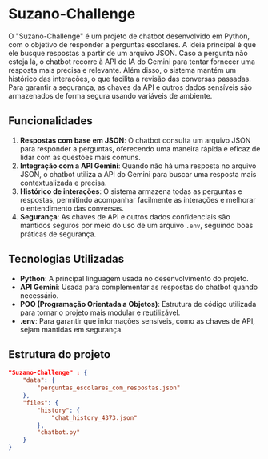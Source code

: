 # Suzano-Challenge

O "Suzano-Challenge" é um projeto de chatbot desenvolvido em Python, com o objetivo de responder a perguntas escolares. A ideia principal é que ele busque respostas a partir de um arquivo JSON. Caso a pergunta não esteja lá, o chatbot recorre à API de IA do Gemini para tentar fornecer uma resposta mais precisa e relevante. Além disso, o sistema mantém um histórico das interações, o que facilita a revisão das conversas passadas. Para garantir a segurança, as chaves da API e outros dados sensíveis são armazenados de forma segura usando variáveis de ambiente.

## Funcionalidades

1. **Respostas com base em JSON**: O chatbot consulta um arquivo JSON para responder a perguntas, oferecendo uma maneira rápida e eficaz de lidar com as questões mais comuns.
2. **Integração com a API Gemini**: Quando não há uma resposta no arquivo JSON, o chatbot utiliza a API do Gemini para buscar uma resposta mais contextualizada e precisa.
3. **Histórico de interações**: O sistema armazena todas as perguntas e respostas, permitindo acompanhar facilmente as interações e melhorar o entendimento das conversas.
4. **Segurança**: As chaves de API e outros dados confidenciais são mantidos seguros por meio do uso de um arquivo `.env`, seguindo boas práticas de segurança.

## Tecnologias Utilizadas

- **Python**: A principal linguagem usada no desenvolvimento do projeto.
- **API Gemini**: Usada para complementar as respostas do chatbot quando necessário.
- **POO (Programação Orientada a Objetos)**: Estrutura de código utilizada para tornar o projeto mais modular e reutilizável.
- **.env**: Para garantir que informações sensíveis, como as chaves de API, sejam mantidas em segurança.

## Estrutura do projeto

```json
"Suzano-Challenge" : {
    "data": {
        "perguntas_escolares_com_respostas.json"
    },
    "files": {
        "history": {
            "chat_history_4373.json"
        },
        "chatbot.py"
    }
}